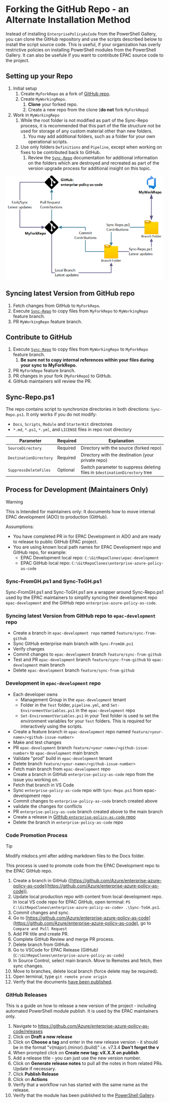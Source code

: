 # Forking the GitHub Repo - an Alternate Installation Method

Instead of installing `EnterprisePolicyAsCode` from the PowerShell Gallery, you can clone the GitHub repository and use the scripts described below to install the script source code. This is useful, if your organization has overly restrictive policies on installing PowerShell modules from the PowerShell Gallery. It can also be usefule if you want to contribute EPAC source code to the project.

## Setting up your Repo

1. Initial setup
      1. Create `MyForkRepo` as a fork of [GitHub repo](https://github.com/Azure/enterprise-azure-policy-as-code).
      1. Create `MyWorkingRepo`.
            1. **Clone** your forked repo.
            1. Create a new repo from the clone (**do not** fork `MyForkRepo`)
1. Work in `MyWorkingRepo`
      1. While the root folder is not modified as part of the Sync-Repo process, it is recommended that this part of the file structure not be used for storage of any custom material other than new folders.
          1. You may add additional folders, such as a folder for your own operational scripts.
      1. Use only folders `Definitions` and `Pipeline`, except when working on fixes to be contributed back to GitHub.
          1. Review the [`Sync-Repo`](#sync-repops1) documentation for additional information on the folders which are destroyed and recreated as part of the version upgrade process for additional insight on this topic.

![image](Images/Sync-Repo.png)

## Syncing latest Version from GitHub repo

1. Fetch changes from GitHub to `MyForkRepo`.
2. Execute [`Sync-Repo`](#sync-repops1) to copy files from `MyForkRepo` to `MyWorkingRepo` feature branch.
3. PR `MyWorkingRepo` feature branch.

## Contribute to GitHub

1. Execute [`Sync-Repo`](#sync-repops1) to copy files from `MyWorkingRepo` to `MyForkRepo` feature branch.
    1. **Be sure not to copy internal references within your files during your sync to MyForkRepo.**
2. PR `MyForkRepo` feature branch.
3. PR changes in your fork (`MyForkRepo`) to GitHub.
4. GitHub maintainers will review the PR.

## Sync-Repo.ps1

The repo contains script to synchronize directories in both directions: `Sync-Repo.ps1`. It only works if you do not modify:

* `Docs`, `Scripts`, `Module` and `StarterKit` directories
* `*.md`, `*.ps1`, `*.yml`, and `LICENSE` files in repo root directory

|Parameter | Required | Explanation |
|----------|----------|-------------|
| `SourceDirectory` | Required | Directory with the source (forked repo) |
| `DestinationDirectory` | Required | Directory with the destination (your private repo) |
| `SuppressDeleteFiles` | Optional | Switch parameter to suppress deleting files in `$destinationDirectory` tree |

## Process for Development (Maintainers Only)

> [!WARNING]
> This is Intended for maintainers only: It documents how to move internal EPAC development (ADO) to production (GitHub).

Assumptions:

- You have completed PR in for EPAC Development in ADO and are ready to release to public GitHub EPAC project.
- You are using known local path names for EPAC Development repo and GitHub repo, for example:
  - EPAC Development local repo: `C:\GitRepoClones\epac-development`
  - EPAC GitHub local repo: `C:\GitRepoClones\enterprise-azure-policy-as-code`

### Sync-FromGH.ps1 and Sync-ToGH.ps1

Sync-FromGH.ps1 and Sync-ToGH.ps1 are a wrapper around Sync-Repo.ps1 used by the EPAC maintainers to simplify syncing their development repo `epac-development` and the GitHub repo `enterprise-azure-policy-as-code`.

### Syncing latest Version from GitHub repo to `epac-development` repo

* Create a branch in `epac-development repo` named `feature/sync-from-github`
* Sync GitHub enterprise main branch with `Sync-FromGH.ps1`
* Verify changes
* Commit changes to `epac-development` branch `feature/sync-from-github`
* Test and PR `epac-development` branch `feature/sync-from-github` to `epac-development` main branch
* Delete `epac-development` branch `feature/sync-from-github`

### Development in `epac-development` repo

* Each developer owns
  * Management Group in the `epac-development` tenant
  * Folder in the `Test` folder, `pipeline.yml`, and `Set-EnvironmentVariables.ps1` in the `epac-development` repo
  * `Set-EnvironmentVariables.ps1` in your Test folder is used to set the environment variables for your `Test` folders. This is required for interactively using the scripts.
* Create a feature branch in `epac-development` repo named `feature/<your-name>/<github-issue-number>`
* Make and test changes
* PR `epac-development` branch `feature/<your-name>/<github-issue-number>` to `epac-development` main branch
* Validate "prod" build in `epac-development` tenant
* Delete branch `feature/<your-name>/<github-issue-number>`
* Fetch main branch from `epac-development` repo
* Create a branch in GitHub `enterprise-policy-as-code` repo from the issue you working on.
* Fetch that branch in VS Code
* Sync `enterprise-policy-as-code` repo with `Sync-Repo.ps1` from epac-development repo
* Commit changes to `enterprise-policy-as-code` branch created above
* validate the changes for conflicts
* PR `enterprise-policy-as-code` branch created above to the main branch
* Create a release in [GitHub `enterprise-policy-as-code` repo](#)
* Delete the branch in `enterprise-policy-as-code` repo

### Code Promotion Process

> [!TIP]
> Modify mkdocs.yml after adding markdown files to the Docs folder.

This process is used to promote code from the EPAC Development repo to the EPAC GitHub repo.

1. Create a branch in GitHub ([https://github.com/Azure/enterprise-azure-policy-as-code](https://github.com/Azure/enterprise-azure-policy-as-code)).
2. Update local production repo with content from local development repo. In local VS code repo for EPAC GitHub, open terminal:
   `PS C:\GitRepoClones\enterprise-azure-policy-as-code> .\Sync-ToGH.ps1`.
3. Commit changes and sync.
4. Go to [https://github.com/Azure/enterprise-azure-policy-as-code](https://github.com/Azure/enterprise-azure-policy-as-code), go to `Compare and Pull Request`
5. Add PR title and create PR.
6. Complete GitHub Review and merge PR process.
7. Delete branch from GitHub.
8. Go to VSCode for EPAC Release (GitHub) (`C:\GitRepoClones\enterprise-azure-policy-as-code`)
9. In Source Control, select main branch. Move to Remotes and fetch, then sync changes.
10. Move to branches, delete local branch (force delete may be required).
11. Open terminal, type `git remote prune origin`
12. Verify that the documents [have been published](https://aka.ms/epac).

### GitHub Releases

This is a guide on how to release a new version of the project - including automated PowerShell module publish. It is used by the EPAC maintainers only.

1. Navigate to https://github.com/Azure/enterprise-azure-policy-as-code/releases
2. Click on **Draft a new release**
3. Click on **Choose a tag** and enter in the new release version - it should be in the format "v(major).(minor).(build)" i.e. v7.3.4 **Don't forget the v**
4. When prompted click on **Create new tag: vX.X.X on publish**
5. Add a release title - you can just use the new version number.
6. Click on **Generate release notes** to pull all the notes in from related PRs. Update if necessary.
7. Click **Publish Release**
8. Click on **Actions**
9. Verify that a workflow run has started with the same name as the release.
12. Verify that the module has been published to the [PowerShell Gallery](https://www.powershellgallery.com/packages/EnterprisePolicyAsCode).
